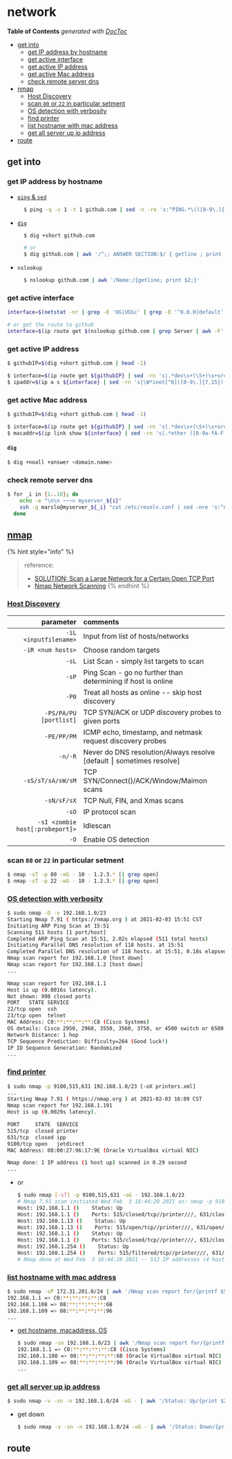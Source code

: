 # network

**Table of Contents** _generated with_ [_DocToc_](https://github.com/thlorenz/doctoc)

* [get into](network.md#get-into)
  * [get IP address by hostname](network.md#get-ip-address-by-hostname)
  * [get active interface](network.md#get-active-interface)
  * [get active IP address](network.md#get-active-ip-address)
  * [get active Mac address](network.md#get-active-mac-address)
  * [check remote server dns](network.md#check-remote-server-dns)
* [nmap](network.md#nmap)
  * [Host Discovery](network.md#host-discovery)
  * [scan `80` or `22` in particular setment](network.md#scan-80-or-22-in-particular-setment)
  * [OS detection with verbosity](network.md#os-detection-with-verbosity)
  * [find printer](network.md#find-printer)
  * [list hostname with mac address](network.md#list-hostname-with-mac-address)
  * [get all server up ip address](network.md#get-all-server-up-ip-address)
* [route](network.md#route)

## get into

### get IP address by hostname

* [`ping` & `sed`](https://unix.stackexchange.com/a/45246/29178)

  ```bash
    $ ping -q -c 1 -t 1 github.com | sed -n -re 's:^PING.*\(([0-9\.]{7,15})\).*$:\1:p'
  ```

* [`dig`](https://unix.stackexchange.com/a/20793/29178)

  ```bash
    $ dig +short github.com

    # or
    $ dig github.com | awk '/^;; ANSWER SECTION:$/ { getline ; print $5 }'
  ```

* `nslookup`

  ```bash
    $ nslookup github.com | awk '/Name:/{getline; print $2;}'
  ```

### get active interface

```bash
interface=$(netstat -nr | grep -E 'UG|UGSc' | grep -E '^0.0.0|default' | grep -E '[0-9.]{7,15}' | awk -F' ' '{print $NF}')

# or get the route to github
interface=$(ip route get $(nslookup github.com | grep Server | awk -F' ' '{print $NF}') | sed -rn 's|.*dev\s+(\S+)\s+src.*$|\1|p')
```

### get active IP address

```bash
$ githubIP=$(dig +short github.com | head -1)

$ interface=$(ip route get ${githubIP} | sed -rn 's|.*dev\s+(\S+)\s+src.*$|\1|p')
$ ipaddr=$(ip a s ${interface} | sed -rn 's|\W*inet[^6]([0-9\.]{7,15}).*$|\1|p')
```

### get active Mac address

```bash
$ githubIP=$(dig +short github.com | head -1)

$ interface=$(ip route get ${githubIP} | sed -rn 's|.*dev\s+(\S+)\s+src.*$|\1|p')
$ macaddr=$(ip link show ${interface} | sed -rn 's|.*ether ([0-9a-fA-F:]{17}).*$|\1|p' | sed 's|:||g' | tr [a-z] [A-Z])
```

#### `dig`

```bash
$ dig +noall +answer <domain.name>
```

### check remote server dns

```bash
$ for _i in {1..10}; do
    echo -e "\n\n ~~~> myserver_${i}"
    ssh -q marslo@myserver_${_i} "cat /etc/resolv.conf | sed -nre 's:^nameserver\s([0-9.]+):\1:p' | xargs -L1 /usr/bin/ping -c 1"
  done
```

## [nmap](https://nmap.org/)

{% hint style="info" %}
> reference:
>
> * [SOLUTION: Scan a Large Network for a Certain Open TCP Port](https://nmap.org/book/solution-find-open-port.html)
> * [Nmap Network Scanning](http://nmap.org/book/man-host-discovery.html)
{% endhint %}

### [Host Discovery](https://nmap.org/book/man-host-discovery.html)

| parameter | comments |
| ---: | :--- |
| `-iL <inputfilename>` | Input from list of hosts/networks |
| `-iR <num hosts>` | Choose random targets |
| `-sL` | List Scan - simply list targets to scan |
| `-sP` | Ping Scan - go no further than determining if host is online |
| `-P0` | Treat all hosts as online -- skip host discovery |
| `-PS/PA/PU [portlist]` | TCP SYN/ACK or UDP discovery probes to given ports |
| `-PE/PP/PM` | ICMP echo, timestamp, and netmask request discovery probes |
| `-n/-R` | Never do DNS resolution/Always resolve \[default ⎮ sometimes resolve\] |
| `-sS/sT/sA/sW/sM` | TCP SYN/Connect\(\)/ACK/Window/Maimon scans |
| `-sN/sF/sX` | TCP Null, FIN, and Xmas scans |
| `-sO` | IP protocol scan |
| `-sI <zombie host[:probeport]>` | Idlescan |
| `-O` | Enable OS detection |

### scan `80` or `22` in particular setment

```bash
$ nmap -sT -p 80 -oG - 10 - 1.2.3.* [| grep open]
$ nmap -sT -p 22 -oG - 10 - 1.2.3.* [| grep open]
```

### [OS detection with verbosity](https://nmap.org/book/osdetect-usage.html)

```bash
$ sudo nmap -O -v 192.168.1.0/23
Starting Nmap 7.91 ( https://nmap.org ) at 2021-02-03 15:51 CST
Initiating ARP Ping Scan at 15:51
Scanning 511 hosts [1 port/host]
Completed ARP Ping Scan at 15:51, 2.02s elapsed (511 total hosts)
Initiating Parallel DNS resolution of 118 hosts. at 15:51
Completed Parallel DNS resolution of 118 hosts. at 15:51, 0.18s elapsed
Nmap scan report for 192.168.1.0 [host down]
Nmap scan report for 192.168.1.2 [host down]
...

Nmap scan report for 192.168.1.1
Host is up (0.0016s latency).
Not shown: 998 closed ports
PORT   STATE SERVICE
22/tcp open  ssh
23/tcp open  telnet
MAC Address: C0:**:**:**:**:C8 (Cisco Systems)
OS details: Cisco 2950, 2960, 3550, 3560, 3750, or 4500 switch or 6500 router (IOS 12.1 - 15.0); or Adaptive Security Appliance firewall
Network Distance: 1 hop
TCP Sequence Prediction: Difficulty=264 (Good luck!)
IP ID Sequence Generation: Randomized
...
```

### [find printer](https://serverfault.com/a/154696/129815)

```bash
$ sudo nmap -p 9100,515,631 192.168.1.0/23 [-oX printers.xml]
...
Starting Nmap 7.91 ( https://nmap.org ) at 2021-02-03 16:09 CST
Nmap scan report for 192.168.1.191
Host is up (0.0029s latency).

PORT     STATE  SERVICE
515/tcp  closed printer
631/tcp  closed ipp
9100/tcp open   jetdirect
MAC Address: 08:00:27:96:17:9E (Oracle VirtualBox virtual NIC)

Nmap done: 1 IP address (1 host up) scanned in 0.29 second
...
```

* or

  ```bash
  $ sudo nmap [-sT] -p 9100,515,631 -oG - 192.168.1.0/23
  # Nmap 7.91 scan initiated Wed Feb  3 16:44:20 2021 as: nmap -p 9100,515,631 -oG - 192.168.1.0/23
  Host: 192.168.1.1 ()    Status: Up
  Host: 192.168.1.1 ()    Ports: 515/closed/tcp//printer///, 631/closed/tcp//ipp///, 9100/closed/tcp//jetdirect///
  Host: 192.168.1.13 ()    Status: Up
  Host: 192.168.1.13 ()    Ports: 515/open/tcp//printer///, 631/open/tcp//ipp///, 9100/open/tcp//jetdirect///
  Host: 192.168.1.1 ()    Status: Up
  Host: 192.168.1.1 ()    Ports: 515/closed/tcp//printer///, 631/closed/tcp//ipp///, 9100/closed/tcp//jetdirect///
  Host: 192.168.1.254 ()    Status: Up
  Host: 192.168.1.254 ()    Ports: 515/filtered/tcp//printer///, 631/filtered/tcp//ipp///, 9100/filtered/tcp//jetdirect///
  # Nmap done at Wed Feb  3 16:44:28 2021 -- 512 IP addresses (4 hosts up) scanned in 8.37 seconds
  ```

### [list hostname with mac address](https://serverfault.com/a/674347/129815)

```bash
$ sudo nmap -sP 172.31.201.0/24 | awk '/Nmap scan report for/{printf $5;}/MAC Address:/{print " => "$3;}' | sort
192.168.1.1 => C0:**:**:**:**:C8
192.168.1.108 => 08:**:**:**:**:6B
192.168.1.109 => 08:**:**:**:**:96
...
```

* [get hostname, macaddress, OS](https://serverfault.com/a/939364/129815)

  ```bash
  $ sudo nmap -sn 192.168.1.0/23 | awk '/Nmap scan report for/{printf $5;}/MAC Address:/{print " => "substr($0, index($0,$3)) }' | sort
  192.168.1.1 => C0:**:**:**:**:C8 (Cisco Systems)
  192.168.1.108 => 08:**:**:**:**:6B (Oracle VirtualBox virtual NIC)
  192.168.1.109 => 08:**:**:**:**:96 (Oracle VirtualBox virtual NIC)
  ...
  ```

### [get all server up ip address](https://serverfault.com/a/586721/129815)

```bash
$ sudo nmap -v -sn -n 192.168.1.0/24 -oG - | awk '/Status: Up/{print $2}'
```

* get down

  ```bash
  $ sudo nmap -v -sn -n 192.168.1.0/24 -oG - | awk '/Status: Down/{print $2}'
  ```

## route

